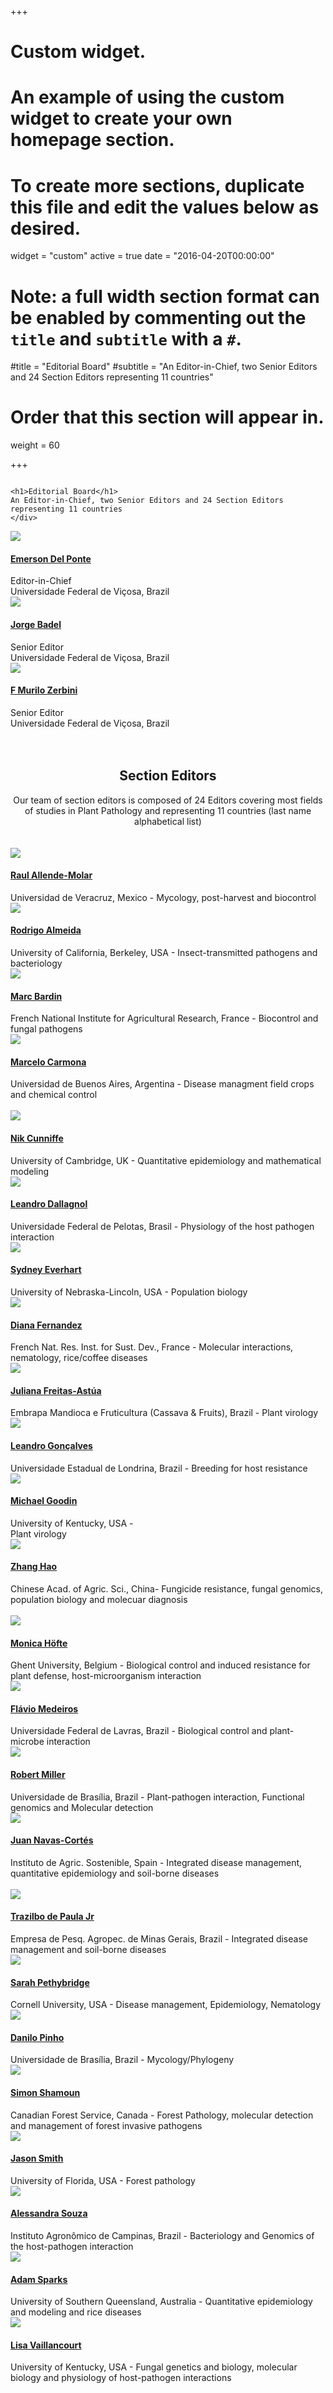 +++
# Custom widget.
# An example of using the custom widget to create your own homepage section.
# To create more sections, duplicate this file and edit the values below as desired.
widget = "custom"
active = true
date = "2016-04-20T00:00:00"

# Note: a full width section format can be enabled by commenting out the `title` and `subtitle` with a `#`.
#title = "Editorial Board"
#subtitle = "An Editor-in-Chief, two Senior Editors and 24 Section Editors representing 11 countries"

# Order that this section will appear in.
weight = 60

+++
<div class="row">
   <div class="column">
    
    <h1>Editorial Board</h1>
    An Editor-in-Chief, two Senior Editors and 24 Section Editors representing 11 countries
    </div>
   <div class="column">
    <img src = "/img/editors/delponte.jpg" class=editor>
    <h4><a target = "_blank" href = " https://delpontelab.netlify.com/pages/emerson-delponte/">Emerson Del Ponte</a></h4>
        <div class=small>
      Editor-in-Chief
      <br>
Universidade Federal de Viçosa, Brazil</div>
    </div>
<div class="column">
    <img src = "/img/editors/badel.jpg" class = editor>
    <h4> <a target = "_blank" href = "http://www.dfp.ufv.br/jorge/">Jorge Badel</a></h4>
    <div class=small>Senior Editor<br>
Universidade Federal de Viçosa, Brazil</div>
  </div>
<div class="column">
   <img src = "/img/editors/zerbini.jpg" class=editor>
   <h4><a target = "_blank" href = "https://www.researchgate.net/profile/Francisco_Zerbini">F Murilo Zerbini</a></h4> 
      <div class=small>Senior Editor<br>
Universidade Federal de Viçosa, Brazil</div>
    </div>
  </div>
  <div class = row><br><br><center>
    <h2>Section Editors</h2>Our team of section editors is composed of 24 Editors covering most fields of studies in Plant Pathology and representing 11 countries (last name alphabetical list)<br><br><br></center>
    </div>
<div class="row">
   <div class="column">
    <img src = "/img/editors/allende-molar.jpg" class=editor>
    <h4><a target = "_blank" href = "https://www.researchgate.net/profile/Raul_Allende">Raul Allende-Molar</a></h4>
<div class=small>
Universidad de Veracruz, Mexico - 
Mycology, post-harvest and biocontrol
</div>
  </div>
<div class="column">
    <img src = "/img/editors/almeida.jpg" class=editor>
<h4><a target = "_blank"  href = "https://nature.berkeley.edu/almeidalab/members/rodrigo-almeida/">Rodrigo Almeida</a> </h4>
<div class=small>
University of California, Berkeley, USA - 
Insect-transmitted pathogens and bacteriology
</div>
</div>
<div class="column">
<img src="/img/editors/bardin.jpg" class=editor>
<h4><a target = "_blank"  href = "https://www.researchgate.net/profile/Marc_Bardin">Marc Bardin</a></h4>
<div class=small>
French National Institute for Agricultural Research, France -
Biocontrol and fungal pathogens
</div>
</div>
<div class="column">
    <img src = "/img/editors/carmona.jpg" class=editor>
   <h4><a target = "_blank"  href = "http://epg.agro.uba.ar/docentes/marcelo-a-carmona">Marcelo Carmona</a></h4>
<div class=small>
Universidad de Buenos Aires, Argentina - Disease managment field crops and chemical control
</div>
  </div>
  </div>
<br>
<div class="row">
<div class="column">
    <img src = "/img/editors/cunniffe.jpg" class=editor>
 <h4><a target = "_blank"  href = "https://www.plantsci.cam.ac.uk/directory/cunniffe-nik">Nik Cunniffe</a></h4>
<div class=small>
University of Cambridge, UK - Quantitative epidemiology and mathematical modeling
</div>
</div>
<div class="column">
<img src="/img/editors/dallagnol.jpg" class=editor>
 <h4><a target = "_blank"  href = " https://www.researchgate.net/profile/Leandro_Dallagnol">Leandro Dallagnol</a></h4>
<div class=small>
Universidade Federal de Pelotas, Brasil  - Physiology of the host pathogen interaction</div>
</div>
<div class="column">
<img src="/img/editors/everhart.jpg" class=editor>
 <h4><a target = "_blank"  href = "https://everhart.unl.edu/sydney-everhart.html">Sydney Everhart</a></h4>
<div class=small>
University of Nebraska-Lincoln, USA - Population biology</div>
</div>
 <div class="column">
    <img src = "/img/editors/fernandez.jpg" class=editor>
    <h4><a target = "_blank"  href = "http://umr-ipme.ird.fr/annuaire2/diana-fernandez">Diana Fernandez</a></h4>
<div class=small>
French Nat. Res. Inst. for Sust. Dev., France - Molecular interactions, nematology, rice/coffee diseases
</div>
  </div>
<div class="column">
    <img src = "/img/editors/freitas-astua.jpg" class=editor>
 <h4><a target = "_blank"  href = "https://www.researchgate.net/profile/Juliana_Freitas-Astua">Juliana Freitas-Astúa</a></h4>
<div class=small>
Embrapa Mandioca e Fruticultura (Cassava & Fruits),  Brazil - Plant virology     

</div>
</div>

<div class="column">
<img src="/img/editors/goncalves.jpg" class=editor>
<h4><a target = "_blank"  href = "https://www.researchgate.net/profile/Leandro_Goncalves6">Leandro Gonçalves</a></h4>
<div class=small>
Universidade Estadual de Londrina, Brazil - Breeding for host resistance
</div>
</div>
<div class="column">
    <img src = "/img/editors/goodin.jpg" class=editor>
    <h4><a target = "_blank"  href = "http://plantpathology.ca.uky.edu/person/michael-goodin">Michael Goodin</a></h4>
<div class=small>
University of Kentucky, USA - <br>Plant virology
</div>
  </div>
<div class="column">
    <img src = "/img/editors/zhang-hao.jpg" class=editor>
<h4><a target = "_blank"  href = " https://www.researchgate.net/profile/Hao_Zhang24">Zhang Hao</a></h4>
<div class=small>
Chinese Acad. of Agric. Sci., China- Fungicide resistance, fungal genomics, population biology and molecuar diagnosis
</div>
</div>
</div>
<br>
<div class="row">
<div class="column">
<img src="/img/editors/hofte.jpg" class=editor>
<h4><a target = "_blank"  href = "https://telefoonboek.ugent.be/en/people/801000753425">Monica Höfte</a></h4>
<div class=small>
Ghent University,  Belgium	- Biological control and induced resistance for plant defense, host-microorganism interaction
</div>
</div>
   <div class="column">
    <img src = "/img/editors/medeiros.jpg" class=editor>
<h4><a target = "_blank"  href = "https://www.researchgate.net/profile/Flavio_Medeiros">Flávio Medeiros</a></h4>
<div class=small>
Universidade Federal de Lavras, Brazil - Biological control and plant-microbe interaction
</div>
  </div>
<div class="column">
    <img src = "/img/editors/miller.jpg" class=editor>
 <h4><a target = "_blank"  href = "https://www.researchgate.net/profile/Robert_Miller58">Robert Miller</a></h4>
  <div class=small>
Universidade de Brasília, Brazil - Plant-pathogen interaction, Functional genomics and Molecular detection
  </div>
</div>
<div class="column">
<img src="/img/editors/navas-cortes.jpg" class=editor>
 <h4><a target = "_blank"  href = "http://www.ias.csic.es/en/crop-protection/phytopathology-sustainable-agricultural-systems/juan-antonio-navas-cortes/">Juan Navas-Cortés</a></h4>
  <div class=small>
 Instituto de Agric. Sostenible, Spain - Integrated disease management, quantitative epidemiology and soil-borne diseases
    </div>
  </div>
  </div>
<br>
<div class="row">
 <div class="column">
  <img src = "/img/editors/paulajr.jpg" class=editor>
  <h4><a target = "_blank"  href = "http://lattes.cnpq.br/7899276097018876">Trazilbo de Paula Jr</a></h4>
    <div class=small>Empresa de Pesq. Agropec. de Minas Gerais,  Brazil - Integrated disease management and soil-borne diseases
    </div>
  </div>
<div class="column">
    <img src = "/img/editors/pethybridge.jpg" class=editor>
 <h4><a target = "_blank"  href = "https://pppmb.cals.cornell.edu/people/sarah-pethybridge">Sarah Pethybridge</a></h4>
  <div class=small>
  Cornell University, USA - Disease management, Epidemiology, Nematology
  </div>
</div>
<div class="column">
<img src="/img/editors/pinho.jpg" class=editor>
 <h4><a target = "_blank"  href = "https://www.researchgate.net/profile/Danilo_Pinho">Danilo Pinho</a></h4>
  <div class=small>
Universidade de Brasília, Brazil - Mycology/Phylogeny
  </div>
</div>
<div class="column">
    <img src = "/img/editors/shamoun.jpg" class=editor>
    <h4><a target = "_blank"  href = "https://cfs.nrcan.gc.ca/employes/vue/sshamoun">Simon Shamoun</a></h4>
<div class=small>
Canadian Forest Service, Canada - Forest Pathology, molecular detection and management of forest invasive pathogens 
</div>
  </div>
<div class="column">
    <img src = "/img/editors/smith.jpg" class=editor>
 <h4><a target = "_blank"  href = "http://sfrc.ufl.edu/people/faculty/jsmith/">Jason Smith</a></h4>
<div class=small>
University of Florida, USA - Forest pathology   	
</div>
</div>
<div class="column">
<img src="/img/editors/souza.jpg" class=editor>
<h4><a target = "_blank"  href = "https://www.researchgate.net/profile/Alessandra_Souza4">Alessandra Souza</a></h4>
<div class=small>Instituto Agronômico de Campinas, Brazil - Bacteriology and Genomics of the host-pathogen interaction
</div>
</div>
 <div class="column">
    <img src = "/img/editors/sparks.jpg" class=editor>
 <h4><a target = "_blank"  href = " https://staffprofile.usq.edu.au/Profile/Adam-Sparks">Adam Sparks</a></h4>
<div class=small>
University of Southern Queensland, Australia - Quantitative epidemiology and modeling and rice diseases
</div>
  </div>
<div class="column">
    <img src = "/img/editors/vaillancourt.jpg" class=editor>
<h4><a target = "_blank"  href = "https://plantpathology.ca.uky.edu/person/lisa-vaillancourt">Lisa Vaillancourt</a></h4>
<div class=small>
University of Kentucky, USA - Fungal genetics and biology, molecular biology and physiology of host-pathogen interactions  
</div>
</div>
<div class="column">

 <h4></h4>
<div class=small>
<br>
<br>
</div>
</div>
</div>


